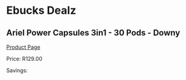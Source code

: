 
# Ebucks Dealz
## Ariel Power Capsules 3in1 - 30 Pods - Downy
[Product Page](https://www.ebucks.com/web/shop/productSelected.do?prodId=1018635480&catId=908586136)

Price: R129.00

Savings: 


	